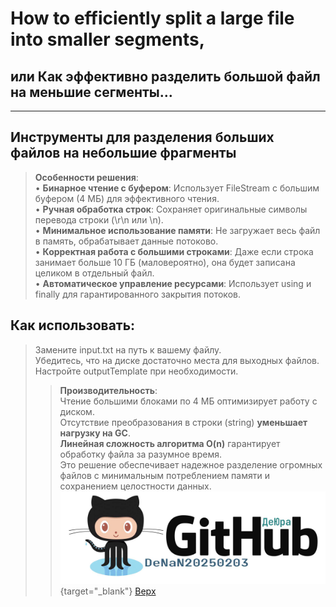 <a id="anchor"></a>
# How to efficiently split a large file into smaller segments, 
## или Как эффективно разделить большой файл на меньшие сегменты…

---
Инструменты для разделения больших файлов на небольшие фрагменты
---
>	**Особенности решения**:</br>
	• **Бинарное чтение с буфером**: Использует FileStream с большим буфером (4 МБ) для эффективного чтения.</br>
	• **Ручная обработка строк**: Сохраняет оригинальные символы перевода строки (\r\n или \n).</br>
	• **Минимальное использование памяти**: Не загружает весь файл в память, обрабатывает данные потоково.</br>
	• **Корректная работа с большими строками**: Даже если строка занимает больше 10 ГБ (маловероятно), она будет записана целиком в отдельный файл.</br>
	• **Автоматическое управление ресурсами**: Использует using и finally для гарантированного закрытия потоков.</br>
## Как использовать:
>	Замените input.txt на путь к вашему файлу.</br>
	Убедитесь, что на диске достаточно места для выходных файлов.</br>
	Настройте outputTemplate при необходимости.</br>
>>	**Производительность**:</br>
	  Чтение большими блоками по 4 МБ оптимизирует работу с диском.</br>
	  Отсутствие преобразования в строки (string) **уменьшает нагрузку на GC**.</br>
	  **Линейная сложность алгоритма O(n)** гарантирует обработку файла за разумное время.</br>
	  Это решение обеспечивает надежное разделение огромных файлов с минимальным потреблением памяти и сохранением целостности данных.</br>
[![Ссылка на мой канал](GitHubDeJra.png)](https://github.com/DeNaN20250203){target="_blank"}
[Верх](#anchor)
